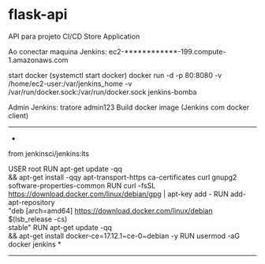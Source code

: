 # flask-api
API para projeto CI/CD
Store Application

Ao conectar maquina Jenkins: ec2-************-199.compute-1.amazonaws.com

start docker (systemctl start docker)
docker run -d -p 80:8080 -v /home/ec2-user:/var/jenkins_home -v /var/run/docker.sock:/var/run/docker.sock jenkins-bomba

Admin Jenkins:
tratore
admin123
Build docker image (Jenkins com docker client)
***************************************************************
*
from jenkinsci/jenkins:lts
 
USER root
RUN apt-get update -qq \
    && apt-get install -qqy apt-transport-https ca-certificates curl gnupg2 software-properties-common 
RUN curl -fsSL https://download.docker.com/linux/debian/gpg | apt-key add -
RUN add-apt-repository \
   "deb [arch=amd64] https://download.docker.com/linux/debian \
   $(lsb_release -cs) \
   stable"
RUN apt-get update  -qq \
    && apt-get install docker-ce=17.12.1~ce-0~debian -y
RUN usermod -aG docker jenkins
*
***************************************************************